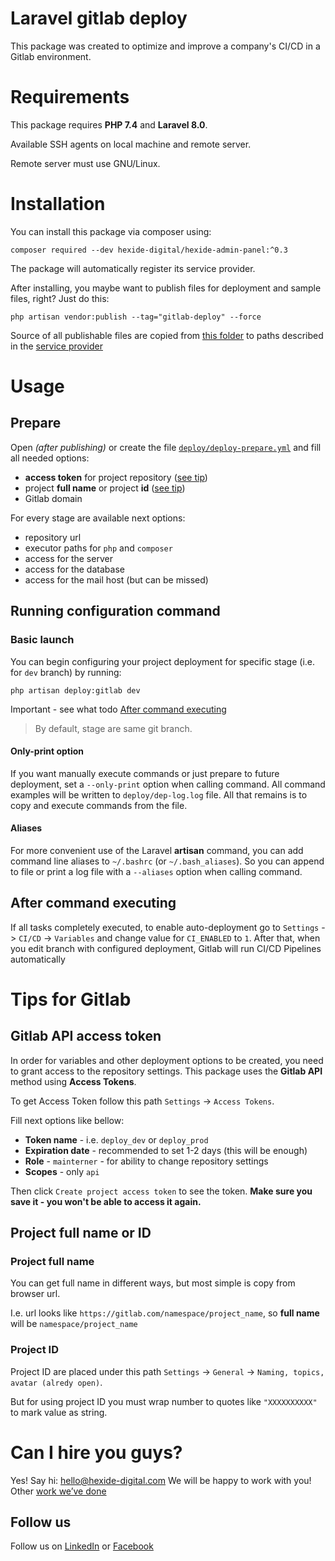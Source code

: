 # Laravel gitlab deploy

This package was created to optimize and improve a company's CI/CD in a Gitlab environment.

# Requirements

This package requires **PHP 7.4**  and **Laravel 8.0**.

Available SSH agents on local machine and remote server.

Remote server must use GNU/Linux.

# Installation

You can install this package via composer using:

```shell
composer required --dev hexide-digital/hexide-admin-panel:^0.3
```

The package will automatically register its service provider.

After installing, you maybe want to publish files for deployment and sample files, right? Just do this:

```shell
php artisan vendor:publish --tag="gitlab-deploy" --force
```

Source of all publishable files are copied
from [this folder](https://github.com/hexidedigital/laravel-gitlab-deploy/tree/master/examples)
to paths described
in
the [service provider](https://github.com/hexidedigital/laravel-gitlab-deploy/blob/master/src/GitlabDeployServiceProvider.php#L25-L31)

# Usage

## Prepare

Open _(after publishing)_ or create the file
[`deploy/deploy-prepare.yml`](https://github.com/hexidedigital/laravel-gitlab-deploy/blob/master/examples/deploy-prepare.example.yml)
and fill all needed options:

- **access token** for project repository ([see tip](#gitlab-api-access-token))
- project **full name** or project **id** ([see tip](#project-full-name-or-id))
- Gitlab domain

For every stage are available next options:

- repository url
- executor paths for `php` and `composer`
- access for the server
- access for the database
- access for the mail host (but can be missed)

## Running configuration command

### Basic launch

You can begin configuring your project deployment for specific stage (i.e. for `dev` branch) by running:

```shell
php artisan deploy:gitlab dev
```

Important - see what todo [After command executing](#after-command-executing)

> By default, stage are same git branch.

#### Only-print option

If you want manually execute commands or just prepare to future deployment, set a `--only-print` option when calling
command. All command examples will be written to `deploy/dep-log.log` file. All that remains is to copy and execute
commands from the file.

#### Aliases

For more convenient use of the Laravel **artisan** command, you can add command line aliases to `~/.bashrc`
(or `~/.bash_aliases`). So you can append to file or print a log file with a `--aliases` option when calling command.

## After command executing

If all tasks completely executed, to enable auto-deployment go to
`Settings` -> `CI/CD` -> `Variables` and change value for `CI_ENABLED` to `1`. After that, when you edit
branch with configured deployment, Gitlab will run CI/CD Pipelines automatically

# Tips for Gitlab

## Gitlab API access token

In order for variables and other deployment options to be created, you need to grant access to the repository settings.
This package uses the **Gitlab API** method using **Access Tokens**.

To get Access Token follow this path `Settings` -> `Access Tokens`.

Fill next options like bellow:

- **Token name** - i.e. `deploy_dev` or `deploy_prod`
- **Expiration date** - recommended to set 1-2 days (this will be enough)
- **Role** - `mainterner` - for ability to change repository settings
- **Scopes** - only `api`

Then click `Create project access token` to see the token. **Make sure you save it - you won't be able to access it
again.**

## Project full name or ID

### Project full name

You can get full name in different ways, but most simple is copy from browser url.

I.e. url looks like `https://gitlab.com/namespace/project_name`, so **full name** will be `namespace/project_name`

### Project ID

Project ID are placed under this path `Settings` -> `General` -> `Naming, topics, avatar (alredy open)`.

But for using project ID you must wrap number to quotes like `"XXXXXXXXXX"` to mark value as string.

# Can I hire you guys?

Yes! Say hi: [hello@hexide-digital.com](mailto:hello@hexide-digital.com)
We will be happy to work with you! Other [work we’ve done](https://hexide-digital.com)

## Follow us

Follow us on [LinkedIn](https://www.linkedin.com/company/hexide-digital)
or [Facebook](https://www.facebook.com/hexide.digital)
